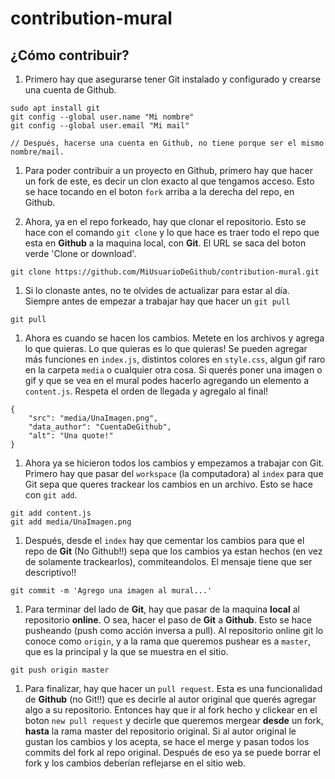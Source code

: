 # contribution-mural

## ¿Cómo contribuir?

1. Primero hay que asegurarse tener Git instalado y configurado y crearse una cuenta de Github.

```
sudo apt install git
git config --global user.name "Mi nombre"
git config --global user.email "Mi mail"

// Después, hacerse una cuenta en Github, no tiene porque ser el mismo nombre/mail.
```

1. Para poder contribuir a un proyecto en Github, primero hay que hacer un fork de este, es decir un clon exacto al que tengamos acceso. Esto se hace tocando en el boton `fork` arriba a la derecha del repo, en Github.

1. Ahora, ya en el repo forkeado, hay que clonar el repositorio. Esto se hace con el comando `git clone` y lo que hace es traer todo el repo que esta en **Github** a la maquina local, con **Git**. El URL se saca del boton verde 'Clone or download'.

```
git clone https://github.com/MiUsuarioDeGithub/contribution-mural.git
```

1. Si lo clonaste antes, no te olvides de actualizar para estar al día. Siempre antes de empezar a trabajar hay que hacer un `git pull`

```
git pull
```

1.  Ahora es cuando se hacen los cambios. Metete en los archivos y agrega lo que quieras. Lo que quieras es lo que quieras! Se pueden agregar más funciones en `index.js`, distintos colores en `style.css`, algun gif raro en la carpeta `media` o cualquier otra cosa. Si querés poner una imagen o gif y que se vea en el mural podes hacerlo agregando un elemento a `content.js`. Respeta el orden de llegada y agregalo al final!

```
{
    "src": "media/UnaImagen.png",
    "data_author": "CuentaDeGithub",
    "alt": "Una quote!"
}
```

1. Ahora ya se hicieron todos los cambios y empezamos a trabajar con Git. Primero hay que pasar del `workspace` (la computadora) al `index` para que Git sepa que queres trackear los cambios en un archivo. Esto se hace con `git add`.

```
git add content.js
git add media/UnaImagen.png
```

1. Después, desde el `index` hay que cementar los cambios para que el repo de **Git** (No Github!!) sepa que los cambios ya estan hechos (en vez de solamente trackearlos), commiteandolos. El mensaje tiene que ser descriptivo!!

```
git commit -m 'Agrego una imagen al mural...'
```

1. Para terminar del lado de **Git**, hay que pasar de la maquina **local** al repositorio **online**. O sea, hacer el paso de **Git** a **Github**. Esto se hace pusheando (push como acción inversa a pull). Al repositorio online git lo conoce como `origin`, y a la rama que queremos pushear es a `master`, que es la principal y la que se muestra en el sitio.

```
git push origin master
```

1. Para finalizar, hay que hacer un `pull request`. Esta es una funcionalidad de **Github** (no Git!!) que es decirle al autor original que querés agregar algo a su repositorio. Entonces hay que ir al fork hecho y clickear en el boton `new pull request` y decirle que queremos mergear **desde** un fork, **hasta** la rama master del repositorio original. Si al autor original le gustan los cambios y los acepta, se hace el merge y pasan todos los commits del fork al repo original. Después de eso ya se puede borrar el fork y los cambios deberían reflejarse en el sitio web.